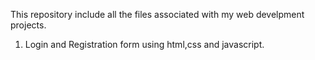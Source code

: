This repository include all the files associated with my web develpment projects.
1) Login and Registration form using html,css and javascript.